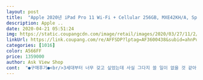 ```yaml
---
layout: post 
title:  "Apple 2020년 iPad Pro 11 Wi‑Fi + Cellular 256GB, MXE42KH/A, Space Gray" 
description: Apple ..
date: 2020-04-21 05:51:24 
img: https://static.coupangcdn.com/image/retail/images/2020/03/27/11/2/a53b4713-b9f9-4cd2-9c54-09df48813e39.jpg 
linkUrl: https://link.coupang.com/re/AFFSDP?lptag=AF3600438&subid=ahnPublicAsk&pageKey=1395425771&itemId=2430730759&vendorItemId=70424683933&traceid=V0-113-d3e61e8bd4aff4ba 
categories: [1016] 
color: A566FF 
price: 1359000 
author: Ask View Shop 
cont:  "●구매후기●<br/>3세대부터 너무 갖고 싶었는데 사실 그다지 쓸 일이 없을 것 같아서 고민하고, 또 필요없어도 아이패드 앓이하고 그렇게 날만 보내다가 4세대 사전예약까지 왔어요.<br/><br/>4월 29일 제품 수령 하였습니다.<br/><br/>4월 30일 배송... <br/> ㅠㅠ<br/>기능은 안써봐서 모르니까~~ㅋㅋ<br/>논문도 어플 사용해서 공유 해보니<br/>다시 회사가서 찾아오는 참극이 벌어졌네용... <br/><br/>대학원 입학 후 다른분들이 꽤<br/>덕분에 회사 퇴근했다가 얼렁 만지고 싶어서<br/>모델명 길어서 구매 후 검색;;;<br/>본 후 연습하는 중인데, 지치지만 괜츈합니다... <br/> ㅋㅋㅋ<br/>사전예약 가능한 모델을 구매... <br/><br/>생각지도 못하고 있다가 어리둥절 합니다.<br/><br/>셀룰러모델은 7,700원 유심 구매해 넣고<br/>스케쥴을 공유하고,<br/>아... <br/> 원래 5월 8일 배송이었는데<br/>아무꺼나... <br/> 셀룰러 뭔지도 모르는데<br/>에휴~~ 힘드러~~~<br/>왜 사람들이 갓팡.<br/> 갓팡 하는지 이제 좀 알것 같습니다.<br/><br/>왜 아이폰+아이패드 조합이 좋은지 알거 같음... <br/><br/>유투브에서 패드 사용법 영상 찾아서<br/>인생 첫 아이패드에요!<br/>잘 사용 하겠습니다.<br/><br/>잘 활용하여 공부하는 걸 보고 급 뿜뿌... <br/><br/>직접받기 해놨는데 문 앞에 놓고 가시고... <br/><br/>참고로 21일 사전예약하고 5월 8일 도착예정이였는데<br/>첫 패드라 색상 용량 크기 하나하나 다 고민이었는데 너무 만족해요 ㅋㅋ<br/>카드 할인에 혹해서 사전예약하고 구매까지 해버렸어요~<br/>패드가 왔으니 이제 어떻게 써야 잘 쓴다고 소문이 날지 고민해봐야겠어요 ㅋㅋㅋ<br/>폰은 아이폰6인데 연동도 잘 되서<br/>핸폰 데이터 쉐어링 하면 되서 좋고~~~<br/>" 
---
```

